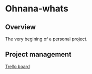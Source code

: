 # Ohnana-whats

## Overview

The very begining of a personal project.

## Project management

[Trello board](https://trello.com/b/J03PJN1p)

